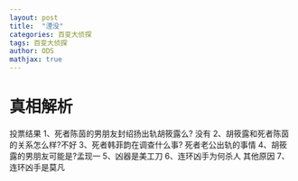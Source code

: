 ```yaml
---
layout: post
title:  "湮没"
categories: 百变大侦探
tags: 百变大侦探
author: ODS
mathjax: true
---
```



#  真相解析

投票结果
1、死者陈茵的男朋友封绍扬出轨胡筱露么?
没有
2、胡筱露和死者陈茵的关系怎么样?不好
3、死者韩菲韵在调查什么事?
死者老公出轨的事情
4、胡筱露的男朋友可能是?孟现一
5、凶器是美工刀
6、连环凶手为何杀人 其他原因
7、连环凶手是莫凡
